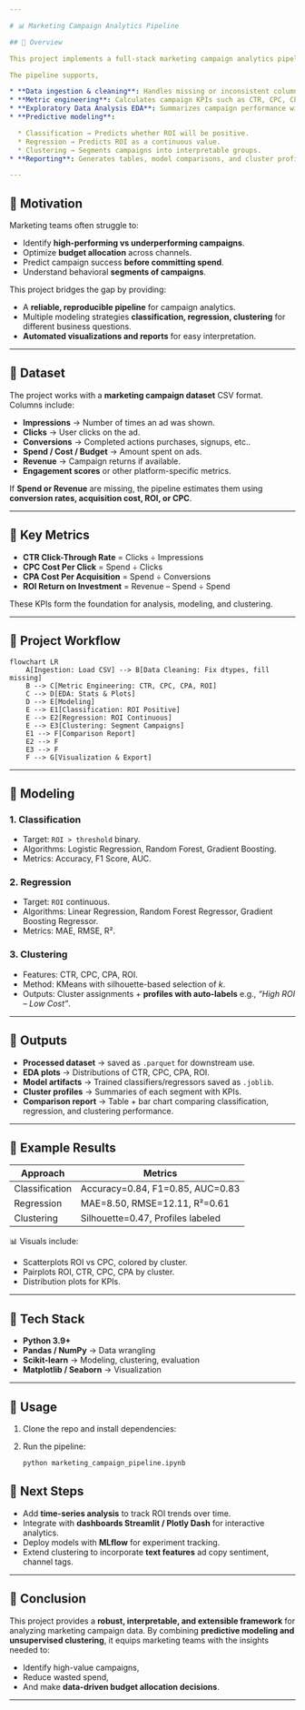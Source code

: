 ```yaml
---

# 📊 Marketing Campaign Analytics Pipeline

## 🔹 Overview

This project implements a full-stack marketing campaign analytics pipeline in Python. The goal is to transform raw campaign datasets impressions, clicks, conversions, costs, engagement metrics into **actionable insights** that drive marketing decisions.

The pipeline supports,

* **Data ingestion & cleaning**: Handles missing or inconsistent columns e.g., Spend, Revenue.
* **Metric engineering**: Calculates campaign KPIs such as CTR, CPC, CPA, and ROI.
* **Exploratory Data Analysis EDA**: Summarizes campaign performance with plots and statistics.
* **Predictive modeling**:

  * Classification → Predicts whether ROI will be positive.
  * Regression → Predicts ROI as a continuous value.
  * Clustering → Segments campaigns into interpretable groups.
* **Reporting**: Generates tables, model comparisons, and cluster profiles with labels like *“High ROI – Low Cost”*.

---
```


## 🔹 Motivation

Marketing teams often struggle to:

* Identify **high-performing vs underperforming campaigns**.
* Optimize **budget allocation** across channels.
* Predict campaign success **before committing spend**.
* Understand behavioral **segments of campaigns**.

This project bridges the gap by providing:

* A **reliable, reproducible pipeline** for campaign analytics.
* Multiple modeling strategies **classification, regression, clustering** for different business questions.
* **Automated visualizations and reports** for easy interpretation.

---

## 🔹 Dataset

The project works with a **marketing campaign dataset** CSV format. Columns include:

* **Impressions** → Number of times an ad was shown.
* **Clicks** → User clicks on the ad.
* **Conversions** → Completed actions purchases, signups, etc..
* **Spend / Cost / Budget** → Amount spent on ads.
* **Revenue** → Campaign returns if available.
* **Engagement scores** or other platform-specific metrics.

If **Spend or Revenue** are missing, the pipeline estimates them using **conversion rates, acquisition cost, ROI, or CPC**.

---

## 🔹 Key Metrics

* **CTR Click-Through Rate** = Clicks ÷ Impressions
* **CPC Cost Per Click** = Spend ÷ Clicks
* **CPA Cost Per Acquisition** = Spend ÷ Conversions
* **ROI Return on Investment** = Revenue – Spend ÷ Spend

These KPIs form the foundation for analysis, modeling, and clustering.

---

## 🔹 Project Workflow

```mermaid
flowchart LR
    A[Ingestion: Load CSV] --> B[Data Cleaning: Fix dtypes, fill missing]
    B --> C[Metric Engineering: CTR, CPC, CPA, ROI]
    C --> D[EDA: Stats & Plots]
    D --> E[Modeling]
    E --> E1[Classification: ROI Positive]
    E --> E2[Regression: ROI Continuous]
    E --> E3[Clustering: Segment Campaigns]
    E1 --> F[Comparison Report]
    E2 --> F
    E3 --> F
    F --> G[Visualization & Export]
```

---

## 🔹 Modeling

### 1. **Classification**

* Target: `ROI > threshold` binary.
* Algorithms: Logistic Regression, Random Forest, Gradient Boosting.
* Metrics: Accuracy, F1 Score, AUC.

### 2. **Regression**

* Target: `ROI` continuous.
* Algorithms: Linear Regression, Random Forest Regressor, Gradient Boosting Regressor.
* Metrics: MAE, RMSE, R².

### 3. **Clustering**

* Features: CTR, CPC, CPA, ROI.
* Method: KMeans with silhouette-based selection of *k*.
* Outputs: Cluster assignments + **profiles with auto-labels** e.g., *“High ROI – Low Cost”*.

---

## 🔹 Outputs

* **Processed dataset** → saved as `.parquet` for downstream use.
* **EDA plots** → Distributions of CTR, CPC, CPA, ROI.
* **Model artifacts** → Trained classifiers/regressors saved as `.joblib`.
* **Cluster profiles** → Summaries of each segment with KPIs.
* **Comparison report** → Table + bar chart comparing classification, regression, and clustering performance.

---

## 🔹 Example Results

| Approach            | Metrics                           |
| ------------------- | --------------------------------- |
| Classification | Accuracy=0.84, F1=0.85, AUC=0.83  |
| Regression    | MAE=8.50, RMSE=12.11, R²=0.61     |
| Clustering    | Silhouette=0.47, Profiles labeled |

📊 Visuals include:

* Scatterplots ROI vs CPC, colored by cluster.
* Pairplots ROI, CTR, CPC, CPA by cluster.
* Distribution plots for KPIs.

---

## 🔹 Tech Stack

* **Python 3.9+**
* **Pandas / NumPy** → Data wrangling
* **Scikit-learn** → Modeling, clustering, evaluation
* **Matplotlib / Seaborn** → Visualization

---

## 🔹 Usage

1. Clone the repo and install dependencies:

2. Run the pipeline:

   ```bash
   python marketing_campaign_pipeline.ipynb
   ```

## 🔹 Next Steps

* Add **time-series analysis** to track ROI trends over time.
* Integrate with **dashboards Streamlit / Plotly Dash** for interactive analytics.
* Deploy models with **MLflow** for experiment tracking.
* Extend clustering to incorporate **text features** ad copy sentiment, channel tags.

---

## 🔹 Conclusion

This project provides a **robust, interpretable, and extensible framework** for analyzing marketing campaign data. By combining **predictive modeling and unsupervised clustering**, it equips marketing teams with the insights needed to:

* Identify high-value campaigns,
* Reduce wasted spend,
* And make **data-driven budget allocation decisions**.

---
